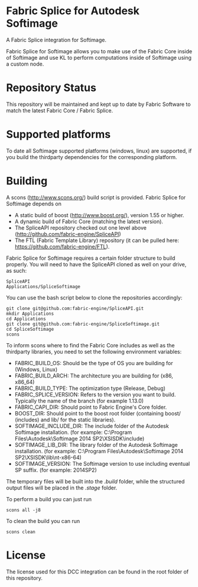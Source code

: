 Fabric Splice for Autodesk Softimage
===================================
A Fabric Splice integration for Softimage.

Fabric Splice for Softimage allows you to make use of the Fabric Core inside of Softimage and use KL to perform computations inside of Softimage using a custom node.

Repository Status
=================

This repository will be maintained and kept up to date by Fabric Software to match the latest Fabric Core / Fabric Splice.

Supported platforms
===================

To date all Softimage supported platforms (windows, linux) are supported, if you build the thirdparty dependencies for the corresponding platform.

Building
========

A scons (http://www.scons.org/) build script is provided. Fabric Splice for Softimage depends on
* A static build of boost (http://www.boost.org/), version 1.55 or higher.
* A dynamic build of Fabric Core (matching the latest version).
* The SpliceAPI repository checked out one level above (http://github.com/fabric-engine/SpliceAPI)
* The FTL (Fabric Template Library) repository (it can be pulled here: https://github.com/fabric-engine/FTL).

Fabric Splice for Softimage requires a certain folder structure to build properly. You will need to have the SpliceAPI cloned as well on your drive, as such:

    SpliceAPI
    Applications/SpliceSoftimage

You can use the bash script below to clone the repositories accordingly:

    git clone git@github.com:fabric-engine/SpliceAPI.git
    mkdir Applications
    cd Applications
    git clone git@github.com:fabric-engine/SpliceSoftimage.git
    cd SpliceSoftimage
    scons

To inform scons where to find the Fabric Core includes as well as the thirdparty libraries, you need to set the following environment variables:

* FABRIC_BUILD_OS: Should be the type of OS you are building for (Windows, Linux)
* FABRIC_BUILD_ARCH: The architecture you are building for (x86, x86_64)
* FABRIC_BUILD_TYPE: The optimization type (Release, Debug)
* FABRIC_SPLICE_VERSION: Refers to the version you want to build. Typically the name of the branch (for example 1.13.0)
* FABRIC_CAPI_DIR: Should point to Fabric Engine's Core folder.
* BOOST_DIR: Should point to the boost root folder (containing boost/ (includes) and lib/ for the static libraries).
* SOFTIMAGE_INCLUDE_DIR: The include folder of the Autodesk Softimage installation. (for example: C:\Program Files\Autodesk\Softimage 2014 SP2\XSISDK\include)
* SOFTIMAGE_LIB_DIR: The library folder of the Autodesk Softimage installation. (for example: C:\Program Files\Autodesk\Softimage 2014 SP2\XSISDK\lib\nt-x86-64)
* SOFTIMAGE_VERSION: The Softimage version to use including eventual SP suffix. (for example: 2014SP2)

The temporary files will be built into the *.build* folder, while the structured output files will be placed in the *.stage* folder.

To perform a build you can just run

    scons all -j8

To clean the build you can run

    scons clean

License
==========

The license used for this DCC integration can be found in the root folder of this repository.
